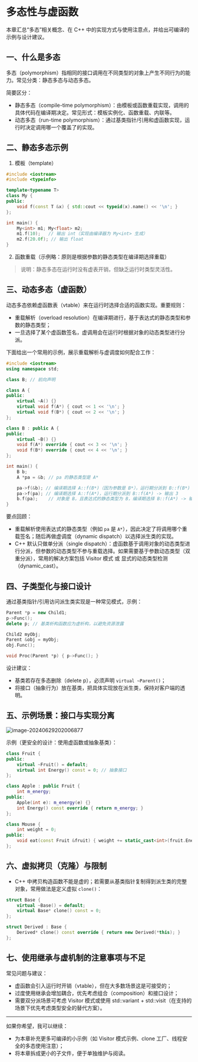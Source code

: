 



# 多态性与虚函数

本章汇总“多态”相关概念、在 C++ 中的实现方式与使用注意点，并给出可编译的示例与设计建议。

## 一、什么是多态
多态（polymorphism）指相同的接口调用在不同类型的对象上产生不同行为的能力。常见分类：静态多态与动态多态。

简要区分：
- 静态多态（compile-time polymorphism）：由模板或函数重载实现，调用的具体代码在编译期决定。常见形式：模板实例化、函数重载、内联等。
- 动态多态（run-time polymorphism）：通过基类指针/引用和虚函数实现，运行时决定调用哪一个覆盖了的实现。

## 二、静态多态示例
1) 模板（template）

```cpp
#include <iostream>
#include <typeinfo>

template<typename T>
class My {
public:
	void f(const T &x) { std::cout << typeid(x).name() << '\n'; }
};

int main() {
	My<int> m1; My<float> m2;
	m1.f(10);   // 输出 int（实现由编译器为 My<int> 生成）
	m2.f(20.0f); // 输出 float
}
```

2) 函数重载（示例略：原则是根据参数的静态类型在编译期选择重载）

> 说明：静态多态在运行时没有虚表开销，但缺乏运行时类型灵活性。

## 三、动态多态（虚函数）
动态多态依赖虚函数表（vtable）来在运行时选择合适的函数实现。重要规则：
- 重载解析（overload resolution）在编译期进行，基于表达式的静态类型和参数的静态类型；
- 一旦选择了某个虚函数签名，虚调用会在运行时根据对象的动态类型进行分派。

下面给出一个常用的示例，展示重载解析与虚调度如何配合工作：

```cpp
#include <iostream>
using namespace std;

class B; // 前向声明

class A {
public:
	virtual ~A() {}
	virtual void f(A*) { cout << 1 << '\n'; }
	virtual void f(B*) { cout << 2 << '\n'; }
};

class B : public A {
public:
	virtual ~B() {}
	void f(A*) override { cout << 3 << '\n'; }
	void f(B*) override { cout << 4 << '\n'; }
};

int main() {
	B b;
	A *pa = &b; // pa 的静态类型是 A*

	pa->f(&b); // 编译期选择 A::f(B*)（因为参数是 B*），运行期分派到 B::f(B*) -> 输出 4
	pa->f(pa); // 编译期选择 A::f(A*)，运行期分派到 B::f(A*) -> 输出 3
	b.f(pa);    // 对象是 B，且表达式的静态类型为 B，编译期选择 B::f(A*) -> 输出 3
}
```

要点回顾：
- 重载解析使用表达式的静态类型（例如 `pa` 是 `A*`），因此决定了将调用哪个重载签名；随后再做虚调度（dynamic dispatch）以选择派生类的实现。
- C++ 默认只做单分派（single dispatch）：虚函数基于调用对象的动态类型进行分派，但参数的动态类型不参与重载选择。如果需要基于参数动态类型（双重分派），常用的解决方案包括 Visitor 模式 或 显式的动态类型检测（dynamic_cast）。

## 四、子类型化与接口设计
通过基类指针/引用访问派生类实现是一种常见模式，示例：

```cpp
Parent *p = new Child1;
p->Func();
delete p; // 基类析构函数应为虚析构，以避免资源泄露

Child2 myObj;
Parent &obj = myObj;
obj.Func();

void Proc(Parent *p) { p->Func(); }
```

设计建议：
- 基类若存在多态删除（delete p），必须声明 `virtual ~Parent()`；
- 将接口（抽象行为）放在基类，把具体实现放在派生类，保持对客户端的透明。

## 五、示例场景：接口与实现分离
![image-20240629202006877](C:\Users\10164\AppData\Roaming\Typora\typora-user-images\image-20240629202006877.png)

示例（更安全的设计：使用虚函数或抽象基类）：

```cpp
class Fruit {
public:
	virtual ~Fruit() = default;
	virtual int Energy() const = 0; // 抽象接口
};

class Apple : public Fruit {
	int m_energy;
public:
	Apple(int e): m_energy(e) {}
	int Energy() const override { return m_energy; }
};

class Mouse {
	int weight = 0;
public:
	void eat(const Fruit &fruit) { weight += static_cast<int>(fruit.Energy() * 0.15); }
};
```

## 六、虚拟拷贝（克隆）与限制
- C++ 中拷贝构造函数不能是虚的；若需要从基类指针复制得到派生类的完整对象，常用做法是定义虚拟 `clone()`：

```cpp
struct Base {
	virtual ~Base() = default;
	virtual Base* clone() const = 0;
};

struct Derived : Base {
	Derived* clone() const override { return new Derived(*this); }
};
```

## 七、使用继承与虚机制的注意事项与不足
常见问题与建议：
- 虚函数会引入运行时开销（vtable），但在大多数场景这是可接受的；
- 过度使用继承会增加耦合，优先考虑组合（composition）和接口设计；
- 需要双分派场景可考虑 Visitor 模式或使用 std::variant + std::visit（在支持的场景下优先考虑类型安全的替代方案）。

----

如果你希望，我可以继续：
- 为本章补充更多可编译的小示例（如 Visitor 模式示例、clone 工厂、线程安全的多态使用注意）；
- 将本章拆成更小的子文件，便于单独维护与阅读。


